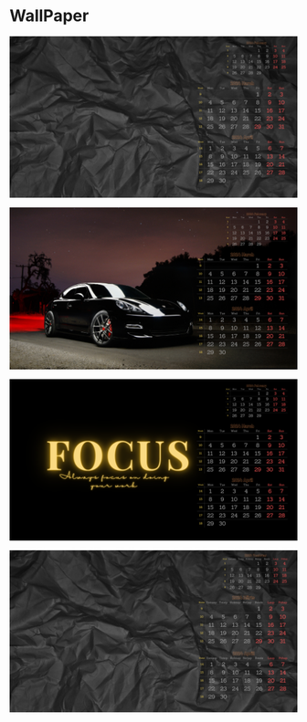 # WallPaper
![1](https://github.com/siimre/WallPaper/blob/main/Images/1.png?raw=true)

![2](https://github.com/siimre/WallPaper/blob/main/Images/2.png?raw=true)

![3](https://github.com/siimre/WallPaper/blob/main/Images/3.png?raw=true)

![4](https://github.com/siimre/WallPaper/blob/main/Images/4.png?raw=true)
